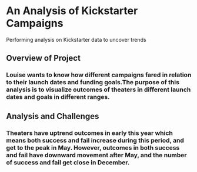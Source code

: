 # An Analysis of Kickstarter Campaigns
Performing analysis on Kickstarter data to uncover trends
## Overview of Project
### Louise wants to know how different campaigns fared in relation to their launch dates and funding goals.The purpose of this analysis is to visualize outcomes of theaters in different launch dates and goals in different ranges.
## Analysis and Challenges
### Theaters have uptrend outcomes in early this year which means both success and fail increase during this period, and get to the peak in May. However, outcomes in both success and fail have downward movement after May, and the number of success and fail get close in December.
